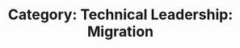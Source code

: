 ---
layout: category
title: 'Category: Technical Leadership: Migration'
tag: technical_leadership,migration
---